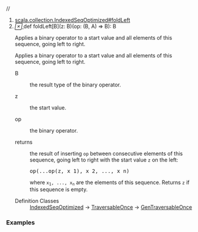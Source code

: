 //
<ol>
<li><a href="https://www.scala-lang.org/api/2.12.3/scala/collection/mutable/ArrayBuffer.html#foldLeft[B](z:B)(op:(B,A)=>B):B">scala.collection.IndexedSeqOptimized#foldLeft</a></li>
<li name="scala.collection.IndexedSeqOptimized#foldLeft" visbl="pub" class="indented0 " data-isabs="false" fullcomment="yes" group="Ungrouped"> <a id="foldLeft[B](z:B)(op:(B,A)=>B):B"></a><a id="foldLeft[B](B)((B,A)⇒B):B"></a> <span class="permalink"> <a href="../../../scala/collection/mutable/ArrayBuffer.html#foldLeft[B](z:B)(op:(B,A)=>B):B" title="Permalink"> <i class="material-icons"></i> </a> </span> <span class="modifier_kind"> <span class="modifier"></span> <span class="kind">def</span> </span> <span class="symbol"> <span class="name">foldLeft</span><span class="tparams">[<span name="B">B</span>]</span><span class="params">(<span name="z">z: <span class="extype" name="scala.collection.IndexedSeqOptimized.foldLeft.B">B</span></span>)</span><span class="params">(<span name="op">op: (<span class="extype" name="scala.collection.IndexedSeqOptimized.foldLeft.B">B</span>, <span class="extype" name="scala.collection.mutable.ArrayBuffer.A">A</span>) ⇒ <span class="extype" name="scala.collection.IndexedSeqOptimized.foldLeft.B">B</span></span>)</span><span class="result">: <span class="extype" name="scala.collection.IndexedSeqOptimized.foldLeft.B">B</span></span> </span> <p class="shortcomment cmt">Applies a binary operator to a start value and all elements of this sequence, going left to right.</p>
 <div class="fullcomment">
  <div class="comment cmt">
   <p>Applies a binary operator to a start value and all elements of this sequence, going left to right.</p>
  </div>
  <dl class="paramcmts block">
   <dt class="tparam">
    B
   </dt>
   <dd class="cmt">
    <p>the result type of the binary operator.</p>
   </dd>
   <dt class="param">
    z
   </dt>
   <dd class="cmt">
    <p>the start value.</p>
   </dd>
   <dt class="param">
    op
   </dt>
   <dd class="cmt">
    <p>the binary operator.</p>
   </dd>
   <dt>
    returns
   </dt>
   <dd class="cmt">
    <p>the result of inserting <code>op</code> between consecutive elements of this sequence, going left to right with the start value <code>z</code> on the left:</p>
    <pre>op(...op(z, x_1), x_2, ..., x_n)</pre>
    <p> where <code>x<sub>1</sub>, ..., x<sub>n</sub></code> are the elements of this sequence. Returns <code>z</code> if this sequence is empty.</p>
   </dd>
  </dl>
  <dl class="attributes block"> 
   <dt>
    Definition Classes
   </dt>
   <dd>
    <a href="../IndexedSeqOptimized.html" class="extype" name="scala.collection.IndexedSeqOptimized">IndexedSeqOptimized</a> → 
    <a href="../TraversableOnce.html" class="extype" name="scala.collection.TraversableOnce">TraversableOnce</a> → 
    <a href="../GenTraversableOnce.html" class="extype" name="scala.collection.GenTraversableOnce">GenTraversableOnce</a>
   </dd>
  </dl>
 </div> </li>
        </ol>


### Examples















